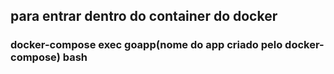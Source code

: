## para entrar dentro do container do docker
### docker-compose exec goapp(nome do app criado pelo docker-compose) bash